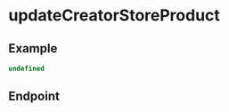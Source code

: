 
# updateCreatorStoreProduct



## Example
```js copy showLineNumbers
undefined 
```

## Endpoint
```ansi

```
  